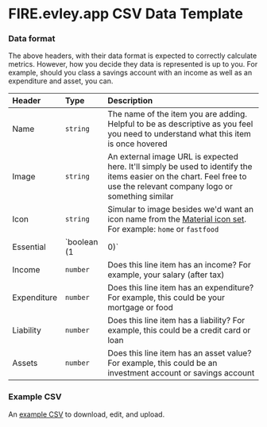 # FIRE.evley.app CSV Data Template


### Data format
The above headers, with their data format is expected to correctly calculate metrics. However, how you decide they data is represented is up to you. For example, should you class a savings account with an income as well as an expenditure and asset, you can.

| Header | Type | Description |
| :--- | :--- | :--- |
| Name | `string` | The name of the item you are adding. Helpful to be as descriptive as you feel you need to understand what this item is once hovered |
| Image | `string` | An external image URL is expected here. It'll simply be used to identify the items easier on the chart. Feel free to use the relevant company logo or something similar |
| Icon | `string` | Simular to image besides we'd want an icon name from the [Material icon set](https://material.io/resources/icons/?style=baseline). For example: `home` or `fastfood` |
| Essential | `boolean (1 | 0)`  | Is this item essential to you? This is an important flag as it determins which items will persist after you achieve FIRE. Therefore, essential expenses are used to calculate your FIRE requirement and in turn, your FIRE time. P.s. use `1` for true or `0` for false. If it's essential, pop a `1` in there |
| Income | `number` | Does this line item has an income? For example, your salary (after tax) |
| Expenditure | `number` | Does this line item has an expenditure? For example, this could be your mortgage or food |
| Liability | `number` | Does this line item has a liability? For example, this could be a credit card or loan |
| Assets | `number` | Does this line item has an asset value? For example, this could be an investment account or savings account |


### Example CSV

An [example CSV](https://github.com/evley/fire/tree/master/src/assets/template/example.csv) to download, edit, and upload.
